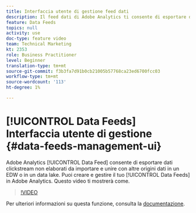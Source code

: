 ```yaml
---
title: Interfaccia utente di gestione feed dati
description: Il feed dati di Adobe Analytics ti consente di esportare dati clickstream non elaborati da importare e unire con altre origini dati in un EDW o in un data lake. Puoi creare e gestire i tuoi feed di dati in Adobe Analytics. Questo video ti mostrerà come.
feature: Data Feeds
topics: null
activity: use
doc-type: feature video
team: Technical Marketing
kt: 2353
role: Business Practitioner
level: Beginner
translation-type: tm+mt
source-git-commit: f3b3fa7d91b0cb21005b57768ca23ed6700fcc03
workflow-type: tm+mt
source-wordcount: '113'
ht-degree: 1%

---
```



# [!UICONTROL Data Feeds] Interfaccia utente di gestione  {#data-feeds-management-ui}

Adobe Analytics [!UICONTROL Data Feed] consente di esportare dati clickstream non elaborati da importare e unire con altre origini dati in un EDW o in un data lake. Puoi creare e gestire il tuo [!UICONTROL Data Feeds] in Adobe Analytics. Questo video ti mostrerà come.

>[!VIDEO](https://video.tv.adobe.com/v/25452/?quality=12)

Per ulteriori informazioni su questa funzione, consulta la [documentazione](https://marketing.adobe.com/resources/help/en_US/reference/analytics-data-feed.html).

